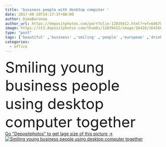 ```yaml
---
title: 'business people with desktop computer '
date: 2017-08-28T14:17:37+00:00
author: DimaBaranow
author_url: https://depositphotos.com/portfolio-12039412.html?ref=64678756
image: https://st3.depositphotos.com/thumbs/12039412/image/16416/164166808/api_thumb_450.jpg?forcejpeg=true
type: "post"
tags: ['beautiful' ,'business' ,'smiling' ,'people' ,'european' ,'drink' ,'Men' ,'office' ,'electronic' ,'work' ,'pointing' ,'together' ,'indoors' ,'using' ,'attractive' ,'handsome' ,'gadget' ,'teamwork' ,'workspace' ,'businessmen' ,'backlit' ,'colleagues' ,'coworkers' ,'businesswomen' ,'professional occupation' ,'caucasian women' ,'Young Adults' ,'african american' ,'desktop computer' ,'Multiethnic Group' ,'black man' ,'coffee to go' ,'digital device' ,'Caucasian Man' ,'paper cups' ]
categories: 
  - office
---
```

<div aling="center">
            <font size="60"> Smiling young business people using desktop computer together</font>   
</div>
<div>
    <a href='https://depositphotos.com/164166808/stock-photo-business-people-with-desktop-computer.html?ref=64678756' target=_blank > Go "Depositphotos" to get lage size of this picture ->
        <img href='https://depositphotos.com/164166808/stock-photo-business-people-with-desktop-computer.html?ref=64678756' src='https://st3.depositphotos.com/12039412/16416/i/950/depositphotos_164166808-stock-photo-business-people-with-desktop-computer.jpg?forcejpeg=true' alt='Smiling young business people using desktop computer together' >
    </a>
</div>
